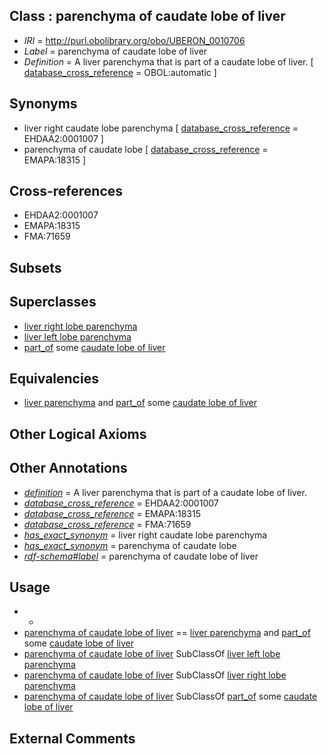 
## Class : parenchyma of caudate lobe of liver

 * *IRI* = http://purl.obolibrary.org/obo/UBERON_0010706
 * *Label* = parenchyma of caudate lobe of liver
 * *Definition* = A liver parenchyma that is part of a caudate lobe of liver. [ [database_cross_reference](../../ef/oboInOwl#hasDbXref.md) = OBOL:automatic ]

## Synonyms

 * liver right caudate lobe parenchyma [ [database_cross_reference](../../ef/oboInOwl#hasDbXref.md) = EHDAA2:0001007 ]
 * parenchyma of caudate lobe [ [database_cross_reference](../../ef/oboInOwl#hasDbXref.md) = EMAPA:18315 ]

## Cross-references

 * EHDAA2:0001007
 * EMAPA:18315
 * FMA:71659

## Subsets


## Superclasses

 * [liver right lobe parenchyma](../../UBERON/21/UBERON_0005221.md)
 * [liver left lobe parenchyma](../../UBERON/22/UBERON_0005222.md)
 * [part_of](../../BFO/50/BFO_0000050.md) some [caudate lobe of liver](../../UBERON/17/UBERON_0001117.md)

## Equivalencies

 * [liver parenchyma](../../UBERON/80/UBERON_0001280.md) and [part_of](../../BFO/50/BFO_0000050.md) some [caudate lobe of liver](../../UBERON/17/UBERON_0001117.md)

## Other Logical Axioms


## Other Annotations

 * *[definition](../../IAO/15/IAO_0000115.md)* = A liver parenchyma that is part of a caudate lobe of liver.
 * *[database_cross_reference](../../ef/oboInOwl#hasDbXref.md)* = EHDAA2:0001007
 * *[database_cross_reference](../../ef/oboInOwl#hasDbXref.md)* = EMAPA:18315
 * *[database_cross_reference](../../ef/oboInOwl#hasDbXref.md)* = FMA:71659
 * *[has_exact_synonym](../../ym/oboInOwl#hasExactSynonym.md)* = liver right caudate lobe parenchyma
 * *[has_exact_synonym](../../ym/oboInOwl#hasExactSynonym.md)* = parenchyma of caudate lobe
 * *[rdf-schema#label](../../el/rdf-schema#label.md)* = parenchyma of caudate lobe of liver

## Usage

 * -
 * [parenchyma of caudate lobe of liver](../../UBERON/06/UBERON_0010706.md) == [liver parenchyma](../../UBERON/80/UBERON_0001280.md) and [part_of](../../BFO/50/BFO_0000050.md) some [caudate lobe of liver](../../UBERON/17/UBERON_0001117.md)
 * [parenchyma of caudate lobe of liver](../../UBERON/06/UBERON_0010706.md) SubClassOf [liver left lobe parenchyma](../../UBERON/22/UBERON_0005222.md)
 * [parenchyma of caudate lobe of liver](../../UBERON/06/UBERON_0010706.md) SubClassOf [liver right lobe parenchyma](../../UBERON/21/UBERON_0005221.md)
 * [parenchyma of caudate lobe of liver](../../UBERON/06/UBERON_0010706.md) SubClassOf [part_of](../../BFO/50/BFO_0000050.md) some [caudate lobe of liver](../../UBERON/17/UBERON_0001117.md)

## External Comments

